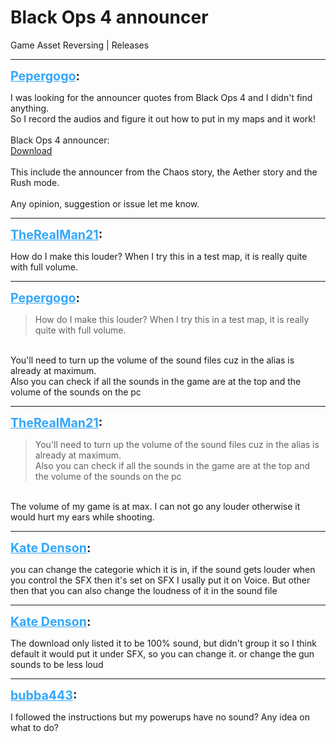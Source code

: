 # Black Ops 4 announcer
Game Asset Reversing | Releases

---
<strong style="font-size: 1.4em;"><span style="text-decoration: underline;text-decoration-color: #34a7f9;"><span style="color:#34a7f9;">Pepergogo</span></span>:</strong>

<p>I was looking for the announcer quotes from Black Ops 4 and I didn&#39;t find anything.<br />So I record the audios and figure it out how to put in my maps and it work!<br /><br />Black Ops 4 announcer:<br /><a href="https://mega.nz/#!wMR0jIib!mTd4uJG3yPERChKmvHrYn355Wrx9Ee4tvvN0vvXBVu0">Download</a><br /><br />This include the announcer from the Chaos story, the Aether story and the Rush mode.<br /><br />Any opinion, suggestion or issue let me know.</p>

---
<strong style="font-size: 1.4em;"><span style="text-decoration: underline;text-decoration-color: #34a7f9;"><span style="color:#34a7f9;">TheRealMan21</span></span>:</strong>

<p>How do I make this louder? When I try this in a test map, it is really quite with full volume.</p>

---
<strong style="font-size: 1.4em;"><span style="text-decoration: underline;text-decoration-color: #34a7f9;"><span style="color:#34a7f9;">Pepergogo</span></span>:</strong>

<p><blockquote>How do I make this louder? When I try this in a test map, it is really quite with full volume.<br /></blockquote><br />You&#39;ll need to turn up the volume of the sound files cuz in the alias is already at maximum.<br />Also you can check if all the sounds in the game are at the top and the volume of the sounds on the pc</p>

---
<strong style="font-size: 1.4em;"><span style="text-decoration: underline;text-decoration-color: #34a7f9;"><span style="color:#34a7f9;">TheRealMan21</span></span>:</strong>

<p><blockquote>You&#39;ll need to turn up the volume of the sound files cuz in the alias is already at maximum.<br />Also you can check if all the sounds in the game are at the top and the volume of the sounds on the pc<br /></blockquote><br />The volume of my game is at max. I can not go any louder otherwise it would hurt my ears while shooting.</p>

---
<strong style="font-size: 1.4em;"><span style="text-decoration: underline;text-decoration-color: #34a7f9;"><span style="color:#34a7f9;">Kate Denson</span></span>:</strong>

<p>you can change the categorie which it is in, if the sound gets louder when you control the SFX then it&#39;s set on SFX I usally put it on Voice. But other then that you can also change the loudness of it in the sound file</p>

---
<strong style="font-size: 1.4em;"><span style="text-decoration: underline;text-decoration-color: #34a7f9;"><span style="color:#34a7f9;">Kate Denson</span></span>:</strong>

<p>The download only listed it to be 100% sound, but didn&#39;t group it so I think default it would put it under SFX, so you can change it. or change the gun sounds to be less loud</p>

---
<strong style="font-size: 1.4em;"><span style="text-decoration: underline;text-decoration-color: #34a7f9;"><span style="color:#34a7f9;">bubba443</span></span>:</strong>

<p>I followed the instructions but my powerups have no sound? Any idea on what to do?</p>
